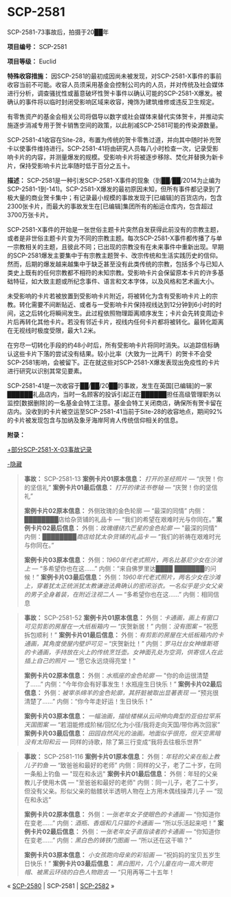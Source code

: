 # SCP-2581
                        




SCP-2581-73事故后，拍摄于20██年



**项目编号：** SCP-2581

**项目等级：** Euclid

**特殊收容措施：** 因SCP-2581的最初成因尚未被发现，对SCP-2581-X事件的事前收容当前不可能。收容人员须采用基金会控制公司内的人员，并对传统及社会媒体进行分析，调查骚扰性或蓄意破坏性贺卡事件以确认可能的SCP-2581-X爆发。被确认的事件将以临时封闭受影响区域来收容，掩饰为建筑维修或违反卫生规定。

有零售资产的基金会相关公司将倡导以数字或社会媒体来替代实体贺卡，并推动实施逐步消减专用于贺卡销售空间的政策，以此削减SCP-2581可能的传染源数量。

SCP-2581-41收容在Site-28，布置为传统的贺卡零售过道，并向其中随时补充贺卡以使事件维持进行。SCP-2581-41将由研究人员每八小时检查一次，记录受影响卡片的内容，并测量爆发的规模。受影响卡片将被逐步移除、焚化并替换为新卡片，保持受影响卡片比率随时低于百分之五十。

**描述：** SCP-2581是一种引发SCP-2581-X事件的现象（到██/██/2014为止编为SCP-2581-1到-141)。SCP-2581-X爆发的最初原因未知，但所有事件都记录到了极大量的商业贺卡集中；有记录最小规模的事故发现于[已编辑]的百货店内，包含2300张卡片，而最大的事故发生在[已编辑]集团所有的船运仓库内，包含超过3700万张卡片。

SCP-2581-X事件的开始是一张世俗主题卡片突然自发获得此前没有的宗教主题，或者是非世俗主题卡片变为不同的宗教主题。每次SCP-2581-X事件都传播了与单一宗教相关的主题，且彼此不同；已出现的宗教没有在未来事件中重新出现。早期的SCP-2581爆发主要集中于有宗教主题贺卡、改宗传统和生活实践历史的信仰。然而，后期的爆发越来越集中于缺乏甚至没有此类传统的宗教，包括多个与已知人类史上既有的任何宗教都不相符的未知宗教。受影响卡片会保留原本卡片的许多基础特征，如大致主题或所纪念事件、语言和文本字体，以及风格和艺术画大小。

未受影响的卡片若被放置到受影响卡片附近，将被转化为含有受影响卡片上的宗教。转化需要不间断贴近、或者与一受影响卡片保持视线达到12分钟到6小时的时间，这之后转化将瞬间发生。此过程依照物理距离顺序发生；卡片会先转变周边卡片后再转化其他卡片。若没有邻近卡片，视线内任何卡片都将被转化。最转化距离在无视线时极度受限，最大1.2米。

在穷尽一切转化手段的约48小时后，所有受影响卡片将同时消失。以追踪信标确认这些卡片下落的尝试没有结果。较小比率（大致为一比两千）的贺卡不会受SCP-2581影响，会被留下。正在就这些对SCP-2581-X爆发表现出免疫性的卡片进行研究以识别其常见要素。

SCP-2581-41是一次收容于██/██/20██的事故，发生在英国[已编辑]的一家██████礼品店内，当时一名顾客的投诉引起正在██████担任高级管理职务以监控[数据删除]的一名基金会特工注意。基金会特工关闭商店，确保所有贺卡留在店内。没收到的卡片被空运至SCP-2581-41当前于Site-28的收容地点，期间92%的卡片被发现包含与加纳及象牙海岸阿肯人传统信仰相关的信息。

**附录：** 

<a shape='rect' class='collapsible-block-link' href='javascript:;'>+&#37096;&#20998;SCP-2581-X-03&#20107;&#25925;&#35760;&#24405;</a>

<a shape='rect' class='collapsible-block-link' href='javascript:;'>-&#38544;&#34255;</a>


> **事故：** SCP-2581-13
**案例卡片01原本信息：** 
*打开的圣经照片*  — “庆贺！你的坚信礼”
**案例卡片01最后信息：** 
*打开的律法书卷轴*  — “庆贺！你的坚信礼”
> 
> **案例卡片02原本信息：** 
外侧玫瑰的金色轮廓 — “最深的同情”
内侧：████████店给杂货铺的礼品卡 — “我们的希望在艰难时光与你同在。”
**案例卡片02最后信息：** 
外侧：*玫瑰缠绕六芒星的金色轮廓*  — "最深的同情"
内侧：*████████商店给犹太杂货铺的礼品卡*  — “我们的祈祷在艰难时光与你同在。”
> 
> **案例卡片03原本信息：** 
外侧：*1960年代老式照片，两名比基尼少女在沙滩上*  — “多希望你也在这……”
内侧：“来自佛罗里达████ ███████的问候！”
**案例卡片03最后信息：** 
外侧：*1960年代老式照片，两名少女在沙滩上，穿着犹太正统派犹太教谦逊法典确认的密闭浴衣。一名似乎是少女父亲的男子全身着装，在附近注视二人*  — “多希望你也在这……”
内侧：相同信息
> 


> **事故：** SCP-2581-52
**案例卡片01原本信息：** 
外侧：*卡通画，画上有窗口可见剪影的房屋在一大纸板箱内*  — “庆贺新居！”
内侧：*没有图案*  – “祝愿拆包顺利！”
**案例卡片01最后信息：** 
外侧：*有剪影的房屋在大纸板箱内的卡通画，其角度使屋内壁炉可见*  – “庆贺新灶！”
内侧：*罗马灶台女神维斯塔的卡通画，手持放在火上的传统烹饪壶。女神面孔处为空洞，供寄信人在此插上自己的照片*  — "愿它永远烧得亮堂！"
> 
> **案例卡片02原本信息：** 
外侧：*水瓶座的金色轮廓*  — "你的命运很清楚了……”
内侧：“今年你会有好事发生！水瓶座生日快乐！”
**案例卡片02最后信息：** 
外侧：*被宰杀绵羊的金色轮廓，其肝脏被取出显著表现*  — “预兆很清楚了……”
内侧：“你今年走好运！生日快乐！”
> 
> **案例卡片03原本信息：** 
*一幅油画，描绘楼梯从云间伸向典型的亚伯拉罕系天国图案*  — “若泪能修成阶梯/回忆化为小径/我将走向天国/带你再次回家”
**案例卡片03最后信息：** 
*田园自然风光的油画。地面似乎很亮，但天空黑暗没有太阳和云*  — 同样的诗歌，除了第三行变成“我将去往极乐世界”
> 


> **事故：** SCP-2581-116
**案例卡片01原本信息：** 
外侧：*年轻的父亲在船上教儿子钓鱼*  — “致爸爸和最好的老师”
内侧：同样的父子，老了二十岁，在同一条船上钓鱼 — "现在和永远"
**案例卡片01最后信息：** 
外侧：年轻的父亲教儿子使用木偶 — "至爸爸和最好的老师"
内侧：同一儿子，老了二十岁，但没有父亲。形似父亲的骷髅状半透明人物在上方用木偶线操弄儿子 — “现在和永远”
> 
> **案例卡片02原本信息：** 
外侧：*一张老年女子使眼色的卡通画*  — “你知道你在变老……”
内侧：*酒瓶、香烟和几只猫的卡通画*  — “所以乐活起来吧！”
**案例卡片02最后信息：** 
外侧：*一张老年女子直指读者的卡通画* — “你知道你在变老……”
内侧：*黑白色的铸铁门图画*  — “所以还在这干嘛？”
> 
> **案例卡片03原本信息：** 
*小女孩跑向母亲的彩铅画*  — “祝妈妈的宝贝五岁生日快乐！”
**案例卡片03最后信息：** 
*黑白图片，几个儿童在向一高大带兜帽、被黑云环绕的白色人物跑去*  — “只用再等二十五年！
> 






« [SCP-2580](/scp-2580) | SCP-2581 | [SCP-2582](/scp-2582) »





                    